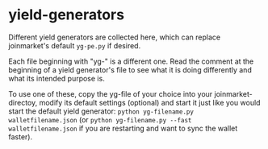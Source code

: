 # yield-generators
Different yield generators are collected here, which can replace joinmarket's default `yg-pe.py` if desired.

Each file beginning with "yg-" is a different one. Read the comment at the beginning of a yield generator's file to see what it is doing differently and what its intended purpose is.

To use one of these, copy the yg-file of your choice into your joinmarket-directoy, modify its default settings (optional) and start it just like you would start the default yield generator: `python yg-filename.py walletfilename.json` (or `python yg-filename.py --fast walletfilename.json` if you are restarting and want to sync the wallet faster).
